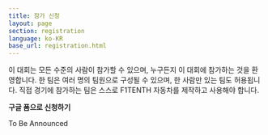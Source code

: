 ```yaml
---
title: 참가 신청
layout: page
section: registration
language: ko-KR
base_url: registration.html
---
```


이 대회는 모든 수준의 사람이 참가할 수 있으며,  누구든지 이 대회에 참가하는 것을 환영합니다. 한 팀은 여러 명의 팀원으로 구성될 수 있으며, 한 사람만 있는 팀도 허용됩니다.
직접 경기에 참가하는 팀은 스스로 F1TENTH 자동차를 제작하고 사용해야 합니다.


**구글 폼으로 신청하기**

To Be Announced

<!-- **경기 참가자 용**

경주 참가신청 및 자세한 정보를 보려면 오리엔테이션 및 정보 세션에 등록하세요.
(Note : 팀원 중 1명은 [KSMTE2022](https://www.ksmte.kr/symposium/event_view.kin?main=41&sub=7&event=41)에 등록하셔야 참가 가능합니다.)

<center class="actions">
	<a href="https://docs.google.com/forms/d/e/1FAIpQLSdHaTvOHH1Z5Aa7mLnPwxBua5eDl3LIYWjtoLe9xtU-uaKpKg/viewform?usp=sf_link" class="button">경주 참가 신청</a>
</center> -->

<!-- **일반 참가자 용**

경주 관람신청 및 자세한 정보를 보려면 오리엔테이션 및 정보 세션에 등록하세요.

<center class="actions">
	<a href="https://docs.google.com/forms/d/e/1FAIpQLScQSYzEP13Zn-cOotXE8zJqqIcgxc3a-l1ewxArfxTLi4GB6g/viewform?usp=sf_link" class="button">일반 참가 신청</a>
</center>


--- -->
<!-- <center class="actions">
	<a href="../ko/participants.html" class="button">참가 현황</a>
</center> -->

<!-- # Participants


<iframe width="100%" height="1024" src="../participants.html" frameborder="0"></iframe> -->

